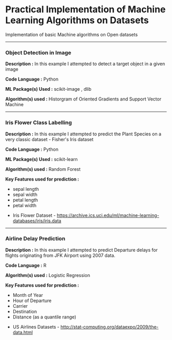 # Practical Implementation of Machine Learning Algorithms on Datasets

Implementation of basic Machine algorithms  on Open datasets

------------------------------------------------------------------------------------
### Object Detection in Image

**Description :**  In this example I attempted to detect a target object in a given image

**Code Language :**  Python
 
**ML Package(s) Used :**  scikit-image , dlib

**Algorithm(s) used :**  Historgram of Oriented Gradients and Support Vector Machine

------------------------------------------------------------------------------------
### Iris Flower Class Labelling

**Description :**  In this example I attempted to predict the Plant Species on  a very classic dataset  - Fisher's Iris dataset

**Code Language :**  Python
 
**ML Package(s) Used :**  scikit-learn

**Algorithm(s) used :**  Random Forest

**Key Features used for prediction :**   
* sepal length
*  sepal width
*  petal length
*  petal width

- Iris Flower Dataset - <https://archive.ics.uci.edu/ml/machine-learning-databases/iris/iris.data>

------------------------------------------------------------------------------------
### Airline Delay Prediction

**Description :** In this example I attempted to predict  Departure delays for flights originating from JFK Airport using 2007 data.

**Code Language :** R 

**Algorithm(s) used :** Logistic Regression

**Key Features used for prediction :**   
* Month of Year
*  Hour of Departure
*  Carrier 
*  Destination
*  Distance (as a quantile range) 

- US Airlines Datasets - <http://stat-computing.org/dataexpo/2009/the-data.html>